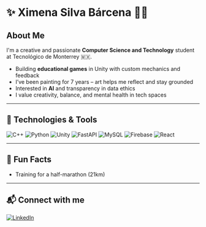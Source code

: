 # ✨ Ximena Silva Bárcena 👩‍💻

## About Me

I'm a creative and passionate **Computer Science and Technology** student at Tecnológico de Monterrey 🇲🇽.

- Building **educational games** in Unity with custom mechanics and feedback
- I’ve been painting for 7 years – art helps me reflect and stay grounded
- Interested in **AI** and transparency in data ethics
- I value creativity, balance, and mental health in tech spaces

---

## 🚀 Technologies & Tools

![C++](https://img.shields.io/badge/C++-00599C?style=for-the-badge&logo=c%2b%2b&logoColor=white)
![Python](https://img.shields.io/badge/Python-3776AB?style=for-the-badge&logo=python&logoColor=white)
![Unity](https://img.shields.io/badge/Unity-000000?style=for-the-badge&logo=unity&logoColor=white)
![FastAPI](https://img.shields.io/badge/FastAPI-009688?style=for-the-badge&logo=fastapi&logoColor=white)
![MySQL](https://img.shields.io/badge/MySQL-00758F?style=for-the-badge&logo=mysql&logoColor=white)
![Firebase](https://img.shields.io/badge/Firebase-FFCA28?style=for-the-badge&logo=firebase&logoColor=black)
![React](https://img.shields.io/badge/React-20232A?style=for-the-badge&logo=react&logoColor=61DAFB)

---

## 🧩 Fun Facts

-  Training for a half-marathon (21km)

---

## 📬 Connect with me

[![LinkedIn](https://img.shields.io/badge/LinkedIn-blue?style=flat-square&logo=linkedin&logoColor=white)](https://www.linkedin.com/in/ximenasilvaa)  


